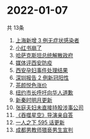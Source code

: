 # 2022-01-07
  共 13条

  <!-- BEGIN -->
  <!-- 最后更新时间:Fri Jan 07 2022 06:14:09 GMT+0000 (Coordinated Universal Time) -->
  1. [上海新增 3 例无症状感染者](https://www.zhihu.com/search?q=上海疫情)
1. [小红书崩了](https://www.zhihu.com/search?q=小红书崩了)
1. [哈萨克斯坦总统解散政府](https://www.zhihu.com/search?q=哈萨克斯坦)
1. [媒体评西安防疫](https://www.zhihu.com/search?q=西安疫情)
1. [西安孕妇事件处理结果](https://www.zhihu.com/search?q=西安孕妇)
1. [深圳报告 2 例新冠阳性](https://www.zhihu.com/search?q=深圳疫情)
1. [茶颜悦色涨价](https://www.zhihu.com/search?q=茶颜悦色)
1. [纽约市长呼吁向华人道歉](https://www.zhihu.com/search?q=纽约市长道歉)
1. [新秦时明月更新](https://www.zhihu.com/search?q=新秦时明月)
1. [张庭夫妇未直接持股涉事公司](https://www.zhihu.com/search?q=张庭夫妇)
1. [《吞噬星空》导演亲自答](https://www.zhihu.com/search?q=吞噬星空)
1. [一人之下 595 话更新](https://www.zhihu.com/search?q=一人之下)
1. [成都男教师猥亵男生宣判](https://www.zhihu.com/search?q=成都男教师)
  <!-- END -->
  